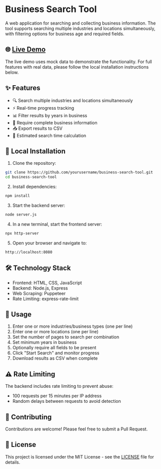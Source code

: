 # Business Search Tool

A web application for searching and collecting business information. The tool supports searching multiple industries and locations simultaneously, with filtering options for business age and required fields.

## 🌐 [Live Demo](https://yourusername.github.io/business-search-tool)

The live demo uses mock data to demonstrate the functionality. For full features with real data, please follow the local installation instructions below.

## ✨ Features

- 🔍 Search multiple industries and locations simultaneously
- ⚡ Real-time progress tracking
- 📊 Filter results by years in business
- 📝 Require complete business information
- 📥 Export results to CSV
- 🎯 Estimated search time calculation

## 🚀 Local Installation

1. Clone the repository:
```bash
git clone https://github.com/yourusername/business-search-tool.git
cd business-search-tool
```

2. Install dependencies:
```bash
npm install
```

3. Start the backend server:
```bash
node server.js
```

4. In a new terminal, start the frontend server:
```bash
npx http-server
```

5. Open your browser and navigate to:
```
http://localhost:8080
```

## 🛠️ Technology Stack

- Frontend: HTML, CSS, JavaScript
- Backend: Node.js, Express
- Web Scraping: Puppeteer
- Rate Limiting: express-rate-limit

## 📝 Usage

1. Enter one or more industries/business types (one per line)
2. Enter one or more locations (one per line)
3. Set the number of pages to search per combination
4. Set minimum years in business
5. Optionally require all fields to be present
6. Click "Start Search" and monitor progress
7. Download results as CSV when complete

## ⚠️ Rate Limiting

The backend includes rate limiting to prevent abuse:
- 100 requests per 15 minutes per IP address
- Random delays between requests to avoid detection

## 🤝 Contributing

Contributions are welcome! Please feel free to submit a Pull Request.

## 📄 License

This project is licensed under the MIT License - see the [LICENSE](LICENSE) file for details. 